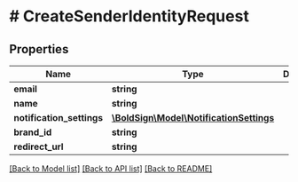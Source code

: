# # CreateSenderIdentityRequest

## Properties

Name | Type | Description | Notes
------------ | ------------- | ------------- | -------------
**email** | **string** |  |
**name** | **string** |  | [optional]
**notification_settings** | [**\BoldSign\Model\NotificationSettings**](NotificationSettings.md) |  | [optional]
**brand_id** | **string** |  | [optional]
**redirect_url** | **string** |  | [optional]

[[Back to Model list]](../../README.md#models) [[Back to API list]](../../README.md#endpoints) [[Back to README]](../../README.md)

